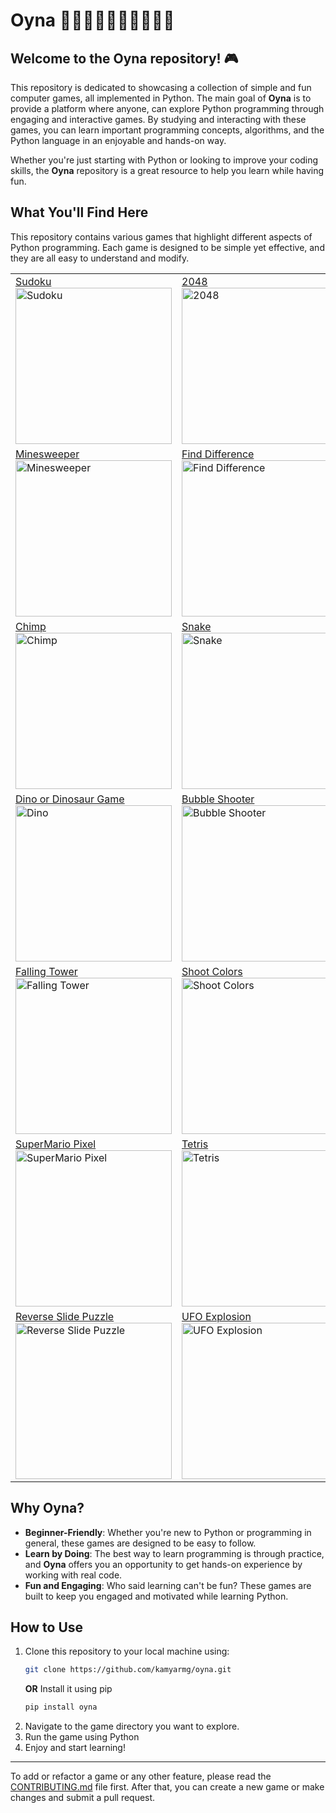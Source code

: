 
# Oyna 💃🏻🕺🏻💃🏿🕺🏿💃🕺

## Welcome to the **Oyna** repository! 🎮

This repository is dedicated to showcasing a collection of simple and fun computer games, all implemented in Python. The main goal of **Oyna** is to provide a platform where anyone, can explore Python programming through engaging and interactive games. By studying and interacting with these games, you can learn important programming concepts, algorithms, and the Python language in an enjoyable and hands-on way.

Whether you're just starting with Python or looking to improve your coding skills, the **Oyna** repository is a great resource to help you learn while having fun.

## What You'll Find Here
This repository contains various games that highlight different aspects of Python programming. Each game is designed to be simple yet effective, and they are all easy to understand and modify.




<table>
   <tr>
      <td><a href="https://github.com/kamyarmg/oyna/tree/main/src/oyna/sudoku/"> Sudoku </a> </br><img src="https://github.com/kamyarmg/oyna/blob/main/docs/images/sudoku.png" alt="Sudoku" style="width:250px;"/> </td>
      <td><a href="https://github.com/kamyarmg/oyna/tree/main/src/oyna/twenty_forty_eight_2048/">2048</a> </br><img src="https://github.com/kamyarmg/oyna/blob/main/docs/images/2048.png" alt="2048" style="width:250px;"/> </td>
      <td><a href="https://github.com/kamyarmg/oyna/tree/main/src/oyna/matching/">Matching</a> </br><img src="https://github.com/kamyarmg/oyna/blob/main/docs/images/matching.png" alt="Matching" style="width:250px;"/> </td>
   </tr>
   <tr>
      <td><a href="https://github.com/kamyarmg/oyna/tree/main/src/oyna/minesweeper/"> Minesweeper </a></br><img src="https://github.com/kamyarmg/oyna/blob/main/docs/images/minesweeper.png" alt="Minesweeper" style="width:250px;"/> </td>
      <td><a href="https://github.com/kamyarmg/oyna/tree/main/src/oyna/find_difference/">Find Difference </a></br><img src="https://github.com/kamyarmg/oyna/blob/main/docs/images/find_difference.png" alt="Find Difference" style="width:250px;"/> </td>
      <td><a href="https://github.com/kamyarmg/oyna/tree/main/src/oyna/maze/"> Maze</a> </br><img src="https://github.com/kamyarmg/oyna/blob/main/docs/images/maze.png" alt="Maze" style="width:250px;"/> </td>
   </tr>
   <tr>
      <td><a href="https://github.com/kamyarmg/oyna/tree/main/src/oyna/chimp/"> Chimp </a></br><img src="https://github.com/kamyarmg/oyna/blob/main/docs/images/chimp.png" alt="Chimp" style="width:250px;"/> </td>
      <td><a href="https://github.com/kamyarmg/oyna/tree/main/src/oyna/snake/"> Snake </a></br><img src="https://github.com/kamyarmg/oyna/blob/main/docs/images/snake.png" alt="Snake" style="width:250px;"/> </td>
      <td><a href="https://github.com/kamyarmg/oyna/tree/main/src/oyna/chutes_and_ladders/"> Chutes and Ladders </a></br><img src="https://github.com/kamyarmg/oyna/blob/main/docs/images/chutes_and_ladders.png" alt="Chutes and Ladders" style="width:250px;"/> </td>
   </tr>
   <tr>
      <td><a href="https://github.com/kamyarmg/oyna/tree/main/src/oyna/dino/"> Dino or Dinosaur Game </a></br><img src="https://github.com/kamyarmg/oyna/blob/main/docs/images/dino.png" alt="Dino" style="width:250px;"/></td>
      <td><a href="https://github.com/kamyarmg/oyna/tree/main/src/oyna/bubble_shooter/"> Bubble Shooter </a></br><img src="https://github.com/kamyarmg/oyna/blob/main/docs/images/bubble_shooter.png" alt="Bubble Shooter" style="width:250px;"/></td>
      <td><a href="https://github.com/kamyarmg/oyna/tree/main/src/oyna/flappy_bird/"> Flappy Bird </a></br><img src="https://github.com/kamyarmg/oyna/blob/main/docs/images/flappy_birds.png" alt="Flappy Bird" style="width:250px;"/> </td>
   </tr>
   <tr>
      <td><a href="https://github.com/kamyarmg/oyna/tree/main/src/oyna/falling_tower/"> Falling Tower </a></br><img src="https://github.com/kamyarmg/oyna/blob/main/docs/images/falling_tower.png" alt="Falling Tower" style="width:250px;"/></td>
      <td><a href="https://github.com/kamyarmg/oyna/tree/main/src/oyna/shoot_colors/"> Shoot Colors </a></br><img src="https://github.com/kamyarmg/oyna/blob/main/docs/images/shoot_colors.png" alt="Shoot Colors" style="width:250px;"/></td>
      <td><a href="https://github.com/kamyarmg/oyna/tree/main/src/oyna/reversi/"> Reversi </a></br><img src="https://github.com/kamyarmg/oyna/blob/main/docs/images/reversi.png" alt="reversi" style="width:250px;"/>
      </td>
   </tr>
   <tr>
      <td><a href="https://github.com/kamyarmg/oyna/tree/main/src/oyna/supermario_pixel/"> SuperMario Pixel </a></br><img src="https://github.com/kamyarmg/oyna/blob/main/docs/images/supermario_pixel.png" alt="SuperMario Pixel" style="width:250px;"/></td>
      <td><a href="https://github.com/kamyarmg/oyna/tree/main/src/oyna/tetris/"> Tetris </a></br><img src="https://github.com/kamyarmg/oyna/blob/main/docs/images/tetris.png" alt="Tetris" style="width:250px;"/>
      </td>
      </td><td><a href="https://github.com/kamyarmg/oyna/tree/main/src/oyna/tik_tok_toe/"> Tik Tok Toe </a></br><img src="https://github.com/kamyarmg/oyna/blob/main/docs/images/tiktoktoe.png" alt="Tik Tok Toe" style="width:250px;"/></td>
   </tr>
   <tr>
      <td><a href="https://github.com/kamyarmg/oyna/tree/main/src/oyna/reverse_slide_puzzle/"> Reverse Slide Puzzle </a></br><img src="https://github.com/kamyarmg/oyna/blob/main/docs/images/reverse_slide_puzzle.png" alt="Reverse Slide Puzzle" style="width:250px"/>
      <td><a href="https://github.com/kamyarmg/oyna/tree/main/src/oyna/explosion/">UFO Explosion </a></br><img src="https://github.com/kamyarmg/oyna/blob/main/docs/images/explosion.png" alt="UFO Explosion" style="width:250px;"/></td>

   </tr>

</table>

## Why Oyna?
- **Beginner-Friendly**: Whether you're new to Python or programming in general, these games are designed to be easy to follow.
- **Learn by Doing**: The best way to learn programming is through practice, and **Oyna** offers you an opportunity to get hands-on experience by working with real code.
- **Fun and Engaging**: Who said learning can't be fun? These games are built to keep you engaged and motivated while learning Python.

## How to Use
1. Clone this repository to your local machine using:
   ```bash
   git clone https://github.com/kamyarmg/oyna.git
   ```
   **OR** Install it using pip
   ```bash
   pip install oyna
   ```
2. Navigate to the game directory you want to explore.
3. Run the game using Python
4. Enjoy and start learning!

---
To add or refactor a game or any other feature, please read the [CONTRIBUTING.md](https://github.com/kamyarmg/oyna/tree/main/CONTRIBUTING.md) file first. After that, you can create a new game or make changes and submit a pull request.
